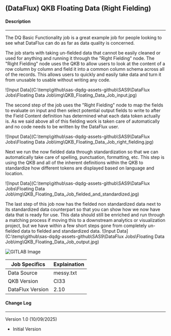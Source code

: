 ## (DataFlux) QKB Floating Data (Right Fielding)

#### Description

------

The DQ Basic Functionality job is a great example job for people looking to see what DataFlux can do as far as data quality is concerned.  

The job starts with taking un-fielded data that cannot be easily cleaned or used for anything and running it through the "Right Fielding" node.  The "Right Fielding" node uses the QKB to allow users to look at the content of a row column by column  and field it into a common column schema across all of the records. This allows users to quickly and easily take data and turn it from unusable to usable without writing any code. 

![Input Data](C:\temp\github\sas-dqdg-assets-github\SAS9\DataFlux Jobs\Floating Data Job\img\QKB_Floating_Data_Job_input.jpg)

The second step of the job uses the "Right Fielding" node to map the fields to evaluate on input and then select potential output fields to write to after the Field Content definition has determined what each data token actually is.  As we said above all of this fielding work is taken care of automatically and no code needs to be written by the DataFlux user.

![Input Data](C:\temp\github\sas-dqdg-assets-github\SAS9\DataFlux Jobs\Floating Data Job\img\QKB_Floating_Data_Job_right_fielding.jpg)

Next we run the now fielded data through standardization so that we can automatically take care of spelling, punctuation, formatting, etc.  This step is using the QKB and all of the inherent definitions within the QKB to standardize how different tokens are displayed based on language and location.

![Input Data](C:\temp\github\sas-dqdg-assets-github\SAS9\DataFlux Jobs\Floating Data Job\img\QKB_Floating_Data_Job_fielded_and_standardized.jpg)

The last step of this job now has the fielded non standardized data next to its standardized data counterpart so that you can show how we now have data that is ready for use.  This data should still be enriched and run through a matching process if moving this to a downstream analytics or visualization project, but we have within a few short steps gone from completely un-fielded data to fielded and standardized data.
  ![Input Data](C:\temp\github\sas-dqdg-assets-github\SAS9\DataFlux Jobs\Floating Data Job\img\QKB_Floating_Data_Job_output.jpg)

 

![GITLAB Image](./img/Screenshot_1_2.jpg)




| Job Specifics    | Explaination |
| ---------------- | ------------ |
| Data Source      | messy.txt    |
| QKB Version      | CI33         |
| DataFlux Version | 2.10         |

#### Change Log

------

Version 1.0 (10/09/2025)

- Initial Version